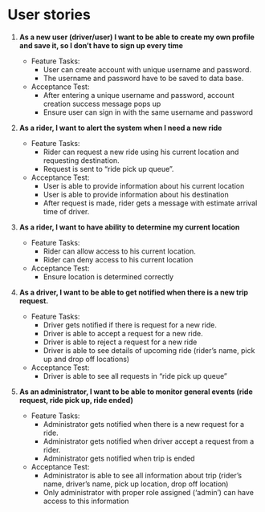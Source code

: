 # User stories

1. **As a new user (driver/user) I want to be able to create my own profile and save it, so I don’t have to sign up every time**
    - Feature Tasks:
      - User can create account with unique username and password.
      - The username and password have to be saved to data base.
    - Acceptance Test:
      - After entering a unique username and password, account creation success message pops up
      - Ensure user can sign in with the same username and password


2. **As a rider, I want to alert the system when I need a new ride**
    - Feature Tasks:
      - Rider can request a new ride using his current location and requesting destination.
      - Request is sent to “ride pick up queue”.
    - Acceptance Test:
      - User is able to provide information about his current location
      - User is able to provide information about his destination
      - After request is made, rider gets a message with estimate arrival time of driver.

3. **As a rider, I want to have ability to determine my current location** 
    - Feature Tasks:
      - Rider can allow access to his current location.
      - Rider can deny access to his current location 
    - Acceptance Test:
      - Ensure location is determined correctly


4. **As a driver, I want to be able to get notified when there is a new trip request.**
    - Feature Tasks:
      - Driver gets notified if there is request for a new ride.
      - Driver is able to accept a request for a new ride.
      - Driver is able to reject a request for a new ride
      - Driver is able to see details of upcoming ride (rider’s name, pick up and drop off locations)
    - Acceptance Test:
      - Driver is able to see all requests in “ride pick up queue”

5. **As an administrator, I want to be able to monitor general events (ride request, ride pick up, ride ended)**
    - Feature Tasks:
      - Administrator gets notified when there is a new request for a ride.
      - Administrator gets notified when driver accept a request from a rider.
      - Administrator gets notified when trip is ended
    - Acceptance Test:
      - Administrator is able to see all information about trip (rider’s name, driver’s name, pick up location, drop off location)
      - Only administrator with proper role assigned (‘admin’) can have access to this information 
